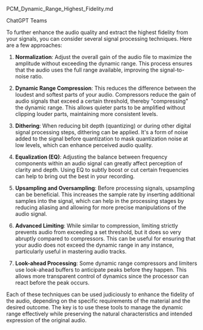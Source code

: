 PCM_Dynamic_Range_Highest_Fidelity.md

ChatGPT Teams

To further enhance the audio quality and extract the highest fidelity from your signals, you can consider several signal processing techniques. Here are a few approaches:

1. **Normalization**: Adjust the overall gain of the audio file to maximize the amplitude without exceeding the dynamic range. This process ensures that the audio uses the full range available, improving the signal-to-noise ratio.

2. **Dynamic Range Compression**: This reduces the difference between the loudest and softest parts of your audio. Compressors reduce the gain of audio signals that exceed a certain threshold, thereby "compressing" the dynamic range. This allows quieter parts to be amplified without clipping louder parts, maintaining more consistent levels.

3. **Dithering**: When reducing bit depth (quantizing) or during other digital signal processing steps, dithering can be applied. It's a form of noise added to the signal before quantization to mask quantization noise at low levels, which can enhance perceived audio quality.

4. **Equalization (EQ)**: Adjusting the balance between frequency components within an audio signal can greatly affect perception of clarity and depth. Using EQ to subtly boost or cut certain frequencies can help to bring out the best in your recording.

5. **Upsampling and Oversampling**: Before processing signals, upsampling can be beneficial. This increases the sample rate by inserting additional samples into the signal, which can help in the processing stages by reducing aliasing and allowing for more precise manipulations of the audio signal.

6. **Advanced Limiting**: While similar to compression, limiting strictly prevents audio from exceeding a set threshold, but it does so very abruptly compared to compressors. This can be useful for ensuring that your audio does not exceed the dynamic range in any instance, particularly useful in mastering audio tracks.

7. **Look-ahead Processing**: Some dynamic range compressors and limiters use look-ahead buffers to anticipate peaks before they happen. This allows more transparent control of dynamics since the processor can react before the peak occurs.

Each of these techniques can be used judiciously to enhance the fidelity of the audio, depending on the specific requirements of the material and the desired outcome. The key is to use these tools to manage the dynamic range effectively while preserving the natural characteristics and intended expression of the original audio.
